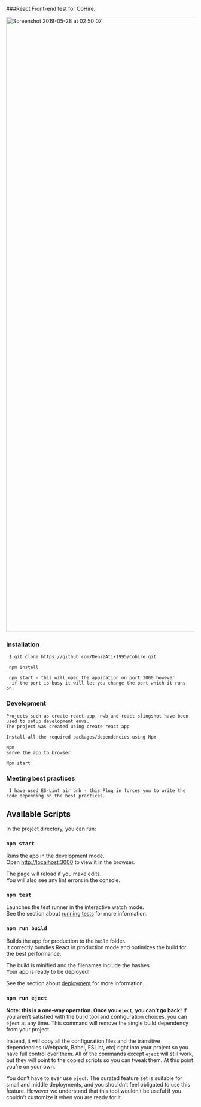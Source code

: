 ###React Front-end test for CoHire.



<img width="1640" alt="Screenshot 2019-05-28 at 02 50 07" src="https://user-images.githubusercontent.com/50967378/58445372-53558580-80f4-11e9-8ad9-ffcb2a4d9c36.png">


### Installation
     $ git clone https://github.com/DenizAtik1995/Cohire.git
     
     npm install
     
     npm start - this will open the appication on port 3000 however
      if the port is busy it will let you change the port which it runs on.


### Development
    Projects such as create-react-app, nwb and react-slingshot have been used to setup development envs.
    The project was created using create react app
    
    Install all the required packages/dependencies using Npm
    
    Npm
    Serve the app to browser
    
    Npm start


### Meeting best practices 

     I have used ES-Lint air bnb - this Plug in forces you to write the code depending on the best practices.

## Available Scripts

In the project directory, you can run:

### `npm start`





Runs the app in the development mode.<br>
Open [http://localhost:3000](http://localhost:3000) to view it in the browser.

The page will reload if you make edits.<br>
You will also see any lint errors in the console.

### `npm test`

Launches the test runner in the interactive watch mode.<br>
See the section about [running tests](https://facebook.github.io/create-react-app/docs/running-tests) for more information.

### `npm run build`

Builds the app for production to the `build` folder.<br>
It correctly bundles React in production mode and optimizes the build for the best performance.

The build is minified and the filenames include the hashes.<br>
Your app is ready to be deployed!

See the section about [deployment](https://facebook.github.io/create-react-app/docs/deployment) for more information.

### `npm run eject`

**Note: this is a one-way operation. Once you `eject`, you can’t go back!**
If you aren’t satisfied with the build tool and configuration choices, you can `eject` at any time. This command will remove the single build dependency from your project.


Instead, it will copy all the configuration files and the transitive dependencies (Webpack, Babel, ESLint, etc) right into your project so you have full control over them. All of the commands except `eject` will still work, but they will point to the copied scripts so you can tweak them. At this point you’re on your own.

You don’t have to ever use `eject`. The curated feature set is suitable for small and middle deployments, and you shouldn’t feel obligated to use this feature. However we understand that this tool wouldn’t be useful if you couldn’t customize it when you are ready for it.
